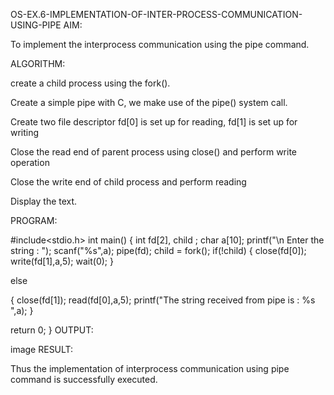 OS-EX.6-IMPLEMENTATION-OF-INTER-PROCESS-COMMUNICATION-USING-PIPE
AIM:

To implement the interprocess communication using the pipe command.

ALGORITHM:

create a child process using the fork().

Create a simple pipe with C, we make use of the pipe() system call.

Create two file descriptor fd[0] is set up for reading, fd[1] is set up for writing

Close the read end of parent process using close() and perform write operation

Close the write end of child process and perform reading

Display the text.

PROGRAM:

#include<stdio.h>
int main()
{
  int fd[2], child ;
  char a[10];
  printf("\n Enter the string : ");
  scanf("%s",a);
  pipe(fd);
  child = fork();
  if(!child)
  {
    close(fd[0]);
    write(fd[1],a,5);
    wait(0);
  }

  else

  {
     close(fd[1]);
     read(fd[0],a,5);
     printf("The string received from pipe is : %s ",a);
  }

  return 0;
  }
OUTPUT:

image
RESULT:

Thus the implementation of interprocess communication using pipe command is successfully executed.

